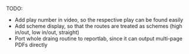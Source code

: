 TODO:

- Add play number in video, so the respective play can be found easily
- Add scheme display, so that the routes are treated as schemes (high in/out, low in/out, straight)
- Port whole draing routine to reportlab, since it can output multi-page PDFs directly
